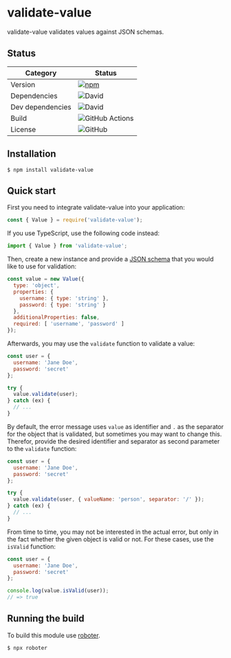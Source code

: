 # validate-value

validate-value validates values against JSON schemas.

## Status

| Category         | Status                                                                                                      |
| ---------------- | ----------------------------------------------------------------------------------------------------------- |
| Version          | [![npm](https://img.shields.io/npm/v/validate-value)](https://www.npmjs.com/package/validate-value)         |
| Dependencies     | ![David](https://img.shields.io/david/thenativeweb/validate-value)                                          |
| Dev dependencies | ![David](https://img.shields.io/david/dev/thenativeweb/validate-value)                                      |
| Build            | ![GitHub Actions](https://github.com/thenativeweb/validate-value/workflows/Release/badge.svg?branch=master) |
| License          | ![GitHub](https://img.shields.io/github/license/thenativeweb/validate-value)                                |

## Installation

```shell
$ npm install validate-value
```

## Quick start

First you need to integrate validate-value into your application:

```javascript
const { Value } = require('validate-value');
```

If you use TypeScript, use the following code instead:

```typescript
import { Value } from 'validate-value';
```

Then, create a new instance and provide a [JSON schema](https://json-schema.org/learn/getting-started-step-by-step.html) that you would like to use for validation:

```javascript
const value = new Value({
  type: 'object',
  properties: {
    username: { type: 'string' },
    password: { type: 'string' }
  },
  additionalProperties: false,
  required: [ 'username', 'password' ]
});
```

Afterwards, you may use the `validate` function to validate a value:

```javascript
const user = {
  username: 'Jane Doe',
  password: 'secret'
};

try {
  value.validate(user);
} catch (ex) {
  // ...
}
```

By default, the error message uses `value` as identifier and `.` as the separator for the object that is validated, but sometimes you may want to change this. Therefor, provide the desired identifier and separator as second parameter to the `validate` function:

```javascript
const user = {
  username: 'Jane Doe',
  password: 'secret'
};

try {
  value.validate(user, { valueName: 'person', separator: '/' });
} catch (ex) {
  // ...
}
```

From time to time, you may not be interested in the actual error, but only in the fact whether the given object is valid or not. For these cases, use the `isValid` function:

```javascript
const user = {
  username: 'Jane Doe',
  password: 'secret'
};

console.log(value.isValid(user));
// => true
```

## Running the build

To build this module use [roboter](https://www.npmjs.com/package/roboter).

```shell
$ npx roboter
```
